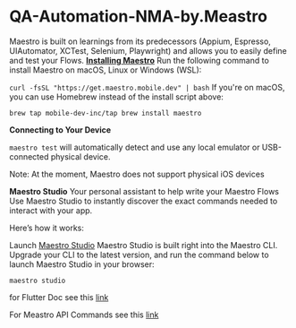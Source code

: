 # QA-Automation-NMA-by.Meastro
Maestro is built on learnings from its predecessors (Appium, Espresso, UIAutomator, XCTest, Selenium, Playwright) and allows you to easily define and test your Flows.
**[Installing Maestro](https://maestro.mobile.dev/getting-started/installing-maestro)**
Run the following command to install Maestro on macOS, Linux or Windows (WSL):

`curl -fsSL "https://get.maestro.mobile.dev" | bash`
If you're on macOS, you can use Homebrew instead of the install script above:


`brew tap mobile-dev-inc/tap
brew install maestro`

**Connecting to Your Device**

`maestro test` will automatically detect and use any local emulator or USB-connected physical device.

Note: At the moment, Maestro does not support physical iOS devices

**Maestro Studio**
Your personal assistant to help write your Maestro Flows
Use Maestro Studio to instantly discover the exact commands needed to interact with your app.

Here’s how it works:

Launch [Maestro Studio](https://maestro.mobile.dev/getting-started/maestro-studio)
Maestro Studio is built right into the Maestro CLI. Upgrade your CLI to the latest version, and run the command below to launch Maestro Studio in your browser:


`maestro studio`

for Flutter Doc see this [link](https://maestro.mobile.dev/platform-support/flutter)

For Meastro API Commands see this [link](https://maestro.mobile.dev/api-reference/commands)